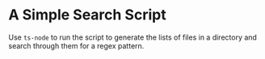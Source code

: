 # A Simple Search Script

Use `ts-node` to run the script to generate the lists of files in a directory and search through them for a regex pattern.
